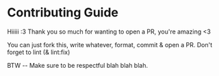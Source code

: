 # Contributing Guide

Hiiiii :3
Thank you so much for wanting to open a PR, you're amazing <3

You can just fork this, write whatever, format, commit & open a PR. Don't forget to lint (& lint:fix)

BTW -- Make sure to be respectful blah blah blah.
